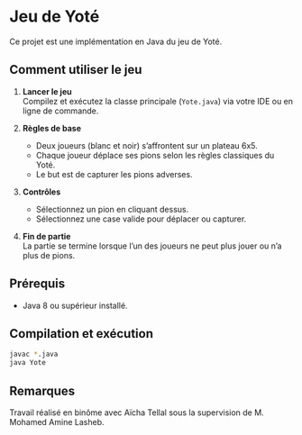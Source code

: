# Jeu de Yoté

Ce projet est une implémentation en Java du jeu de Yoté.

## Comment utiliser le jeu

1. **Lancer le jeu**  
   Compilez et exécutez la classe principale (`Yote.java`) via votre IDE ou en ligne de commande.

2. **Règles de base**  
   - Deux joueurs (blanc et noir) s’affrontent sur un plateau 6x5.  
   - Chaque joueur déplace ses pions selon les règles classiques du Yoté.  
   - Le but est de capturer les pions adverses.

3. **Contrôles**  
   - Sélectionnez un pion en cliquant dessus.  
   - Sélectionnez une case valide pour déplacer ou capturer.

4. **Fin de partie**  
   La partie se termine lorsque l’un des joueurs ne peut plus jouer ou n’a plus de pions.

## Prérequis

- Java 8 ou supérieur installé.

## Compilation et exécution

```bash
javac *.java
java Yote
```

## Remarques

Travail réalisé en binôme avec Aïcha Tellal sous la supervision de M. Mohamed Amine Lasheb.
